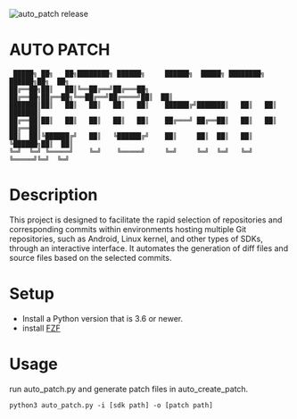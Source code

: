![auto_patch release](https://img.shields.io/badge/release-version1.0-blue)

# AUTO PATCH

```
 █████╗ ██╗   ██╗████████╗ ██████╗     ██████╗  █████╗ ████████╗ ██████╗██╗  ██╗
██╔══██╗██║   ██║╚══██╔══╝██╔═══██╗    ██╔══██╗██╔══██╗╚══██╔══╝██╔════╝██║  ██║
███████║██║   ██║   ██║   ██║   ██║    ██████╔╝███████║   ██║   ██║     ███████║
██╔══██║██║   ██║   ██║   ██║   ██║    ██╔═══╝ ██╔══██║   ██║   ██║     ██╔══██║
██║  ██║╚██████╔╝   ██║   ╚██████╔╝    ██║     ██║  ██║   ██║   ╚██████╗██║  ██║
╚═╝  ╚═╝ ╚═════╝    ╚═╝    ╚═════╝     ╚═╝     ╚═╝  ╚═╝   ╚═╝    ╚═════╝╚═╝  ╚═╝
```

# Description

This project is designed to facilitate the rapid selection of repositories and corresponding commits within environments hosting multiple Git repositories, such as Android, Linux kernel, and other types of SDKs, through an interactive interface. It automates the generation of diff files and source files based on the selected commits.

# Setup

- Install a Python version that is 3.6 or newer.
- install [FZF](https://github.com/junegunn/fzf)

# Usage

run auto_patch.py and generate patch files in auto_create_patch.

```
python3 auto_patch.py -i [sdk path] -o [patch path]
```
